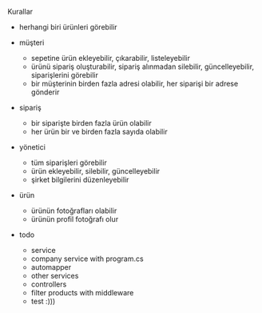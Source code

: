 Kurallar

- herhangi biri ürünleri görebilir

- müşteri 
    - sepetine ürün ekleyebilir, çıkarabilir, listeleyebilir
    - ürünü sipariş oluşturabilir, sipariş alınmadan silebilir, güncelleyebilir, siparişlerini görebilir
    - bir müşterinin birden fazla adresi olabilir, her siparişi bir adrese gönderir

- sipariş
    - bir siparişte birden fazla ürün olabilir
    - her ürün bir ve birden fazla sayıda olabilir

- yönetici
    - tüm siparişleri görebilir
    - ürün ekleyebilir, silebilir, güncelleyebilir
    - şirket bilgilerini düzenleyebilir

- ürün
    - ürünün fotoğrafları olabilir
    - ürünün profil fotoğrafı olur

- todo
    - service
    - company service with program.cs
    - automapper
    - other services
    - controllers
    - filter products with middleware
    - test :)))
    